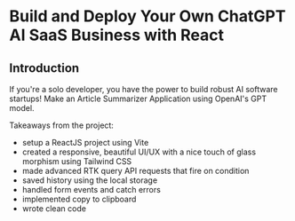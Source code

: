 # Build and Deploy Your Own ChatGPT AI SaaS Business with React

## Introduction
If you're a solo developer, you have the power to build robust AI software startups! Make an Article Summarizer Application using OpenAI's GPT model.
 
Takeaways from the project:
- setup a ReactJS project using Vite
- created a responsive, beautiful UI/UX with a nice touch of glass morphism using Tailwind CSS
- made advanced RTK query API requests that fire on condition
- saved history using the local storage
- handled form events and catch errors
- implemented copy to clipboard
- wrote clean code
